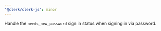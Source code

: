 ```yaml
---
'@clerk/clerk-js': minor
---
```


Handle the `needs_new_password` sign in status when signing in via password.
